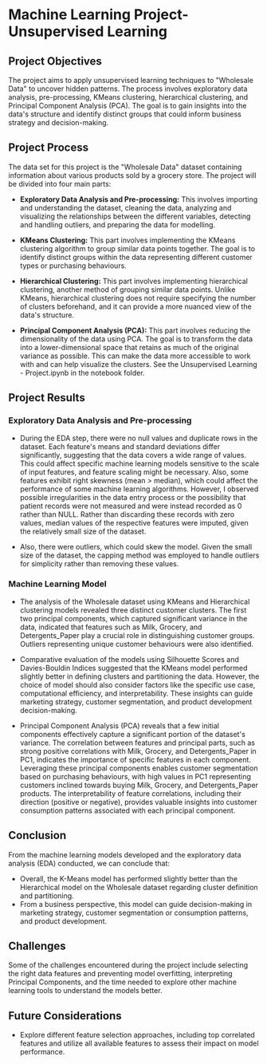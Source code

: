 # Machine Learning Project-Unsupervised Learning

## Project Objectives
The project aims to apply unsupervised learning techniques to "Wholesale Data" to uncover hidden patterns. The process involves exploratory data analysis, pre-processing, KMeans clustering, hierarchical clustering, and Principal Component Analysis (PCA). The goal is to gain insights into the data's structure and identify distinct groups that could inform business strategy and decision-making.

## Project Process

The data set for this project is the "Wholesale Data" dataset containing information about various products sold by a grocery store. The project will be divided into four main parts:

- **Exploratory Data Analysis and Pre-processing:** This involves importing and understanding the dataset, cleaning the data, analyzing and visualizing the relationships between the different variables, detecting and handling outliers, and preparing the data for modelling.

- **KMeans Clustering:** This part involves implementing the KMeans clustering algorithm to group similar data points together. The goal is to identify distinct groups within the data representing different customer types or purchasing behaviours.

- **Hierarchical Clustering:** This part involves implementing hierarchical clustering, another method of grouping similar data points. Unlike KMeans, hierarchical clustering does not require specifying the number of clusters beforehand, and it can provide a more nuanced view of the data's structure.

- **Principal Component Analysis (PCA):** This part involves reducing the dimensionality of the data using PCA. The goal is to transform the data into a lower-dimensional space that retains as much of the original variance as possible. This can make the data more accessible to work with and can help visualize the clusters. See the Unsupervised Learning - Project.ipynb in the notebook folder.

## Project Results
### Exploratory Data Analysis and Pre-processing
- During the EDA step, there were no null values and duplicate rows in the dataset. Each feature's means and standard deviations differ significantly, suggesting that the data covers a wide range of values. This could affect specific machine learning models sensitive to the scale of input features, and feature scaling might be necessary. Also, some features exhibit right skewness (mean > median), which could affect the performance of some machine learning algorithms. However, I observed possible irregularities in the data entry process or the possibility that patient records were not measured and were instead recorded as 0 rather than NULL. Rather than discarding these records with zero values, median values of the respective features were imputed, given the relatively small size of the dataset.

- Also, there were outliers, which could skew the model. Given the small size of the dataset, the capping method was employed to handle outliers for simplicity rather than removing these values.

### Machine Learning Model
- The analysis of the Wholesale dataset using KMeans and Hierarchical clustering models revealed three distinct customer clusters. The first two principal components, which captured significant variance in the data, indicated that features such as Milk, Grocery, and Detergents_Paper play a crucial role in distinguishing customer groups. Outliers representing unique customer behaviours were also identified.

- Comparative evaluation of the models using Silhouette Scores and Davies-Bouldin Indices suggested that the KMeans model performed slightly better in defining clusters and partitioning the data. However, the choice of model should also consider factors like the specific use case, computational efficiency, and interpretability. These insights can guide marketing strategy, customer segmentation, and product development decision-making.

- Principal Component Analysis (PCA) reveals that a few initial components effectively capture a significant portion of the dataset's variance. The correlation between features and principal parts, such as strong positive correlations with Milk, Grocery, and Detergents_Paper in PC1, indicates the importance of specific features in each component. Leveraging these principal components enables customer segmentation based on purchasing behaviours, with high values in PC1 representing customers inclined towards buying Milk, Grocery, and Detergents_Paper products. The interpretability of feature correlations, including their direction (positive or negative), provides valuable insights into customer consumption patterns associated with each principal component.

## Conclusion
From the machine learning models developed and the exploratory data analysis (EDA) conducted, we can conclude that:

- Overall, the K-Means model has performed slightly better than the Hierarchical model on the Wholesale dataset regarding cluster definition and partitioning.
- From a business perspective, this model can guide decision-making in marketing strategy, customer segmentation or consumption patterns, and product development.

## Challenges
Some of the challenges encountered during the project include selecting the right data features and preventing model overfitting, interpreting Principal Components, and the time needed to explore other machine learning tools to understand the models better.

## Future Considerations
- Explore different feature selection approaches, including top correlated features and utilize all available features to assess their impact on model performance.